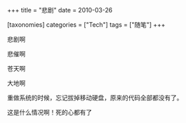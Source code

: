 +++
title = "悲剧"
date = 2010-03-26

[taxonomies]
categories = ["Tech"]
tags = ["随笔"]
+++

悲剧啊

悲催啊

苍天啊

大地啊

重做系统的时候，忘记拔掉移动硬盘，原来的代码全部都没有了。

这是什么情况啊！死的心都有了


